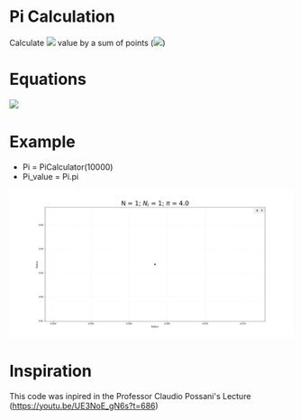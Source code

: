 # Pi Calculation
Calculate <img src="https://render.githubusercontent.com/render/math?math={\pi}"> value by a sum of points (<img src="https://render.githubusercontent.com/render/math?math={{N_{i}}, {N}}">)

# Equations
<img src="https://render.githubusercontent.com/render/math?math={\Huge \pi \approx 4\frac{N_{i}}{N}}">

# Example
* Pi = PiCalculator(10000)
* Pi_value = Pi.pi

![example](https://github.com/ClaytonSdS/Pi/blob/main/example.gif)

# Inspiration
This code was inpired in the Professor Claudio Possani's Lecture (https://youtu.be/UE3NoE_gN6s?t=686)
